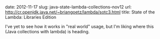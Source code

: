 date: 2012-11-17
slug: java-state-lambda-collections-nov12
url: http://cr.openjdk.java.net/~briangoetz/lambda/sotc3.html
title: State of the Lambda: Libraries Edition

I've yet to see how it works in "real world" usage, but I'm liking where this (Java collections with lambda) is heading.
